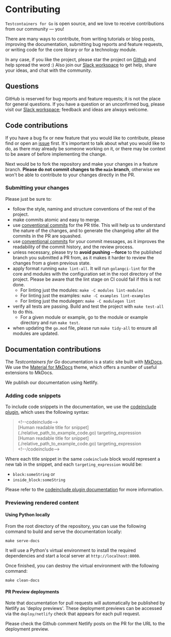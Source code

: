 # Contributing

`Testcontainers for Go` is open source, and we love to receive contributions from our community — you!

There are many ways to contribute, from writing tutorials or blog posts, improving the documentation, submitting bug reports and feature requests, or writing code for the core library or for a technology module.

In any case, if you like the project, please star the project on [Github](https://github.com/testcontainers/testcontainers-go/stargazers) and help spread the word :)
Also join our [Slack workspace](http://slack.testcontainers.org) to get help, share your ideas, and chat with the community.

## Questions

GitHub is reserved for bug reports and feature requests; it is not the place for general questions.
If you have a question or an unconfirmed bug, please visit our [Slack workspace](https://testcontainers.slack.com/);
feedback and ideas are always welcome.

## Code contributions

If you have a bug fix or new feature that you would like to contribute, please find or open an [issue](https://github.com/testcontainers/testcontainers-go/issues) first.
It's important to talk about what you would like to do, as there may already be someone working on it,
or there may be context to be aware of before implementing the change.

Next would be to fork the repository and make your changes in a feature branch. **Please do not commit changes to the `main` branch**,
otherwise we won't be able to contribute to your changes directly in the PR.

### Submitting your changes

Please just be sure to:

* follow the style, naming and structure conventions of the rest of the project.
* make commits atomic and easy to merge.
* use [conventional commits](https://www.conventionalcommits.org/en/v1.0.0/) for the PR title. This will help us to understand the nature of the changes, and to generate the changelog after all the commits in the PR are squashed.
* use [conventional commits](https://www.conventionalcommits.org/en/v1.0.0/) for your commit messages, as it improves the readability of the commit history, and the review process.
* unless necessary, please try to **avoid pushing --force** to the published branch you submitted a PR from, as it makes it harder to review the changes from a given previous state.
* apply format running `make lint-all`. It will run `golangci-lint` for the core and modules with the configuration set in the root directory of the project. Please be aware that the lint stage on CI could fail if this is not done.
    * For linting just the modules: `make -C modules lint-modules`
    * For linting just the examples: `make -C examples lint-examples`
    * For linting just the modulegen: `make -C modulegen lint`
* verify all tests are passing. Build and test the project with `make test-all` to do this.
    * For a given module or example, go to the module or example directory and run `make test`.
* when updating the `go.mod` file, please run `make tidy-all` to ensure all modules are updated.

## Documentation contributions

The _Testcontainers for Go_ documentation is a static site built with [MkDocs](https://www.mkdocs.org/).
We use the [Material for MkDocs](https://squidfunk.github.io/mkdocs-material/) theme, which offers a number of useful extensions to MkDocs.

We publish our documentation using Netlify.

### Adding code snippets

To include code snippets in the documentation, we use the [codeinclude plugin](https://github.com/rnorth/mkdocs-codeinclude-plugin), which uses the following syntax:

> &lt;!--codeinclude--&gt;<br/>
> &#91;Human readable title for snippet&#93;(./relative_path_to_example_code.go) targeting_expression<br/>
> &#91;Human readable title for snippet&#93;(./relative_path_to_example_code.go) targeting_expression<br/>
> &lt;!--/codeinclude--&gt;<br/>

Where each title snippet in the same `codeinclude` block would represent a new tab
in the snippet, and each `targeting_expression` would be:

- `block:someString` or
- `inside_block:someString`

Please refer to the [codeinclude plugin documentation](https://github.com/rnorth/mkdocs-codeinclude-plugin) for more information.

### Previewing rendered content

#### Using Python locally

From the root directory of the repository, you can use the following command to build and serve the documentation locally:

```shell
make serve-docs
```

It will use a Python's virtual environment to install the required dependencies and start a local server at `http://localhost:8000`.

Once finished, you can destroy the virtual environment with the following command:

```shell
make clean-docs
```

#### PR Preview deployments

Note that documentation for pull requests will automatically be published by Netlify as 'deploy previews'.
These deployment previews can be accessed via the `deploy/netlify` check that appears for each pull request.

Please check the Github comment Netlify posts on the PR for the URL to the deployment preview.
